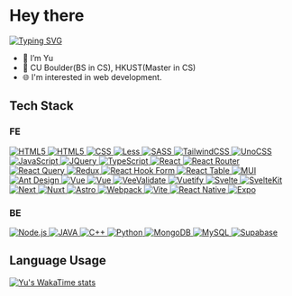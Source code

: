 # Hey there

[![Typing SVG](https://readme-typing-svg.demolab.com?font=Pangolin&size=25&pause=1000&color=5D7BF7&width=435&lines=I'm+a+full-stack+developer;Welcome+to+my+Github)](https://git.io/typing-svg)

- 👋 I’m Yu
- :school: CU Boulder(BS in CS), HKUST(Master in CS)
- :globe_with_meridians: I'm interested in web development.

## Tech Stack
### FE

<a href="https://html5.org/" target="_blank">
    <img alt="HTML5" src="https://img.shields.io/badge/HTML-%23E34F26.svg?logo=html5&logoColor=white">
</a>
<a href="https://htmx.org/" target="_blank">
    <img alt="HTML5" src="https://img.shields.io/badge/HTMX-36C?logo=htmx&logoColor=fff">
</a>

<a href="https://www.w3.org/Style/CSS/Overview.en.html" target="_blank">
    <img alt="CSS" src="https://img.shields.io/badge/CSS-1572B6?logo=css3&logoColor=fff">
</a>
<a href="https://lesscss.org/" target="_blank">
    <img alt="Less" src="https://img.shields.io/badge/Less-1D365D?logo=less&logoColor=fff">
</a>
<a href="https://sass-lang.com/" target="_blank">
    <img alt="SASS" src="https://img.shields.io/badge/Sass-C69?logo=sass&logoColor=fff">
</a>
<a href="https://tailwindcss.com/" target="_blank">
    <img alt="TailwindCSS" src="https://img.shields.io/badge/Tailwind%20CSS-%2338B2AC.svg?logo=tailwind-css&logoColor=white">
</a>
<a href="https://unocss.dev/" target="_blank">
    <img alt="UnoCSS" src="https://img.shields.io/badge/UnoCSS-333333?logo=unocss&logoColor=white">
</a>

<a href="https://www.javascript.com/" target="_blank">
    <img alt="JavaScript" src="https://img.shields.io/badge/JavaScript-F7DF1E?logo=javascript&logoColor=000">
</a>
<a href="https://jquery.com/" target="_blank">
    <img alt="JQuery" src="https://img.shields.io/badge/jQuery-0769AD?logo=jquery&logoColor=fff">
</a>
<a href="https://www.typescriptlang.org/" target="_blank">
    <img alt="TypeScript" src="https://img.shields.io/badge/TypeScript-3178C6?logo=typescript&logoColor=fff">
</a>

<a href="https://reactjs.org/" target="_blank">
    <img alt="React" src="https://img.shields.io/badge/React-%2320232a.svg?logo=react&logoColor=%2361DAFB">
</a>
<a href="https://reactrouter.com/en/main" target="_blank">
    <img alt="React Router" src="https://img.shields.io/badge/React_Router-CA4245?logo=react-router&logoColor=white">
</a>
<a href="https://tanstack.com/query/latest" target="_blank">
    <img alt="React Query" src="https://img.shields.io/badge/React%20Query-FF4154?logo=reactquery&logoColor=fff">
</a>
<a href="https://redux.js.org/" target="_blank">
    <img alt="Redux" src="https://img.shields.io/badge/Redux-764ABC?logo=redux&logoColor=fff">
</a>
<a href="https://www.react-hook-form.com/" target="_blank">
    <img alt="React Hook Form" src="https://img.shields.io/badge/React%20Hook%20Form-EC5990?logo=reacthookform&logoColor=fff">
</a>
<a href="https://tanstack.com/table/latest" target="_blank">
    <img alt="React Table" src="https://img.shields.io/badge/React%20Table-FF4154?logo=reacttable&logoColor=fff">
</a>
<a href="https://mui.com/" target="_blank">
    <img alt="MUI" src="https://img.shields.io/badge/MUI-007FFF?logo=mui&logoColor=fff">
</a>
<a href="https://ant.design/" target="_blank">
    <img alt="Ant Design" src="https://img.shields.io/badge/Ant Design-0170FE?logo=antdesign&logoColor=fff">
</a>

<a href="https://vuejs.org/" target="_blank">
    <img alt="Vue" src="https://img.shields.io/badge/Vue.js-4FC08D?logo=vuedotjs&logoColor=fff">
</a>
<a href="https://router.vuejs.org/" target="_blank">
    <img alt="Vue" src="https://img.shields.io/badge/Vue Router-4FC08D?logo=vuedotjs&logoColor=fff">
</a>
<a href="https://vee-validate.logaretm.com/v4/" target="_blank">
    <img alt="VeeValidate" src="https://img.shields.io/badge/VeeValidate-4FC08D?logo=vuedotjs&logoColor=fff">
</a>
<a href="https://ant.design/" target="_blank">
    <img alt="Vuetify" src="https://img.shields.io/badge/Vuetify-1867C0?logo=vuetify&logoColor=fff">
</a>

<a href="https://svelte.dev/" target="_blank">
    <img alt="Svelte" src="https://img.shields.io/badge/Svelte-%23f1413d.svg?logo=svelte&logoColor=white">
</a>
<a href="https://svelte.dev/" target="_blank">
    <img alt="SvelteKit" src="https://img.shields.io/badge/SvelteKit-%23f1413d.svg?logo=svelte&logoColor=white">
</a>

<a href="https://nextjs.org/" target="_blank">
    <img alt="Next" src="https://img.shields.io/badge/Next.js-black?logo=next.js&logoColor=white">
</a>
<a href="https://nuxt.com/" target="_blank">
    <img alt="Nuxt" src="https://img.shields.io/badge/Nuxt.js-002E3B?logo=nuxtdotjs&logoColor=#00DC82">
</a>
<a href="https://astro.build/" target="_blank">
    <img alt="Astro" src="https://img.shields.io/badge/Astro-BC52EE?logo=astro&logoColor=fff">
</a>

<a href="https://webpack.js.org/" target="_blank">
    <img alt="Webpack" src="https://img.shields.io/badge/Webpack-5299c8?logo=webpack&logoColor=fff">
</a>
<a href="https://vite.dev/" target="_blank">
    <img alt="Vite" src="https://img.shields.io/badge/Vite-646CFF?logo=vite&logoColor=fff">
</a>

<a href="https://reactnative.dev/" target="_blank">
    <img alt="React Native" src="https://img.shields.io/badge/React_Native-%2320232a.svg?logo=react&logoColor=%2361DAFB">
</a>
<a href="https://expo.dev/" target="_blank">
    <img alt="Expo" src="https://img.shields.io/badge/Expo-000020?logo=expo&logoColor=fff">
</a>

### BE

<a href="https://nodejs.org/en/" target="_blank">
    <img alt="Node.js" src="https://img.shields.io/badge/Node.js-6DA55F?logo=node.js&logoColor=white">
</a>
<a href="https://www.java.com/en/" target="_blank">
    <img alt="JAVA" src="https://img.shields.io/badge/Java-%23ED8B00.svg?logo=openjdk&logoColor=white">
</a>
<a href="https://isocpp.org/" target="_blank">
    <img alt="C++" src="https://img.shields.io/badge/C++-%2300599C.svg?logo=c%2B%2B&logoColor=white">
</a>
<a href="https://www.python.org" target="_blank">
    <img alt="Python" src="https://img.shields.io/badge/Python-3776AB?logo=python&logoColor=fff">
</a>

<a href="https://www.mongodb.com/" target="_blank">
    <img alt="MongoDB" src="https://img.shields.io/badge/MongoDB-%234ea94b.svg?logo=mongodb&logoColor=white">
</a>
<a href="https://www.mysql.com/" target="_blank">
    <img alt="MySQL" src="https://img.shields.io/badge/MySQL-4479A1?logo=mysql&logoColor=fff">
</a>
<a href="https://supabase.com/" target="_blank">
    <img alt="Supabase" src="https://img.shields.io/badge/Supabase-3FCF8E?logo=supabase&logoColor=fff">
</a>

## Language Usage

[![Yu's WakaTime stats](https://github-readme-stats.vercel.app/api/wakatime?username=liyutommy&layout=compact)](https://github.com/anuraghazra/github-readme-stats)

